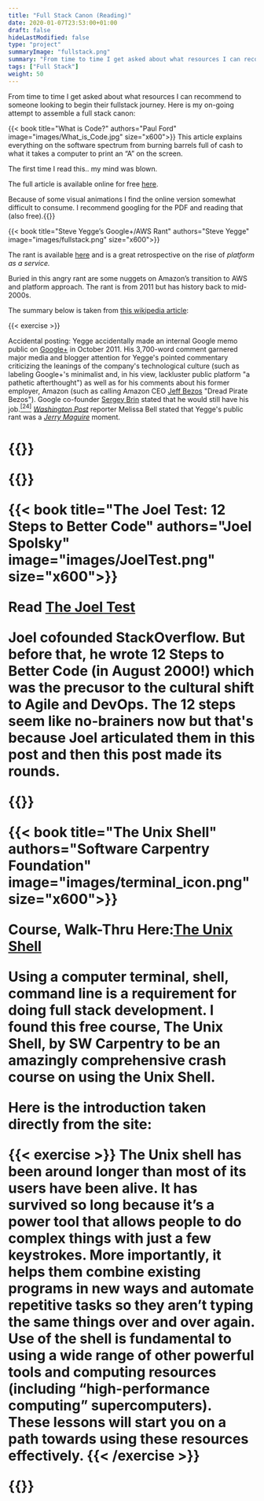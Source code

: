 ```yaml
---
title: "Full Stack Canon (Reading)"
date: 2020-01-07T23:53:00+01:00
draft: false
hideLastModified: false
type: "project"
summaryImage: "fullstack.png"
summary: "From time to time I get asked about what resources I can recommend to someone looking to begin their fullstack journey. Here is my on-going attempt to assemble a full stack canon."
tags: ["Full Stack"]
weight: 50
---
```


From time to time I get asked about what resources I can recommend to someone looking to begin their fullstack journey. Here is my on-going attempt to assemble a full stack canon:
 
{{< book title="What is Code?" authors="Paul Ford" image="images/What_is_Code.jpg" size="x600">}} This article explains everything on the software spectrum from burning barrels full of cash to what it takes a computer to print an “A” on the screen. 

 The first time I read this.. my mind was blown.

  The full article is available online for free [here](https://www.bloomberg.com/graphics/2015-paul-ford-what-is-code/).  

Because of some visual animations I find the online version somewhat difficult to consume. I recommend googling for the PDF and reading that (also free).{{</book>}} 


{{< book title="Steve Yegge’s Google+/AWS Rant" authors="Steve Yegge" image="images/fullstack.png" size="x600">}} </h1><p>The rant is available <a href="https://gist.github.com/chitchcock/1281611">here</a> and is a great retrospective on the rise of <em>platform as a service.</em></p><p>Buried in this angry rant are some nuggets on Amazon’s transition to AWS and platform approach. The rant is from 2011 but has history back to mid-2000s.</p><p>The summary below is  taken from <a href="https://en.wikipedia.org/wiki/Steve_Yegge">this wikipedia article</a>: 


{{< exercise >}}
</p><p>Accidental posting: Yegge accidentally made an internal Google memo public on <a href="https://en.wikipedia.org/wiki/Google%2B">Google+</a> in October 2011. His 3,700-word comment garnered major media and blogger attention for Yegge's pointed commentary criticizing the leanings of the company's technological culture (such as labeling Google+'s minimalist and, in his view, lackluster public platform &quot;a pathetic afterthought&quot;) as well as for his comments about his former employer, Amazon (such as calling Amazon CEO <a href="https://en.wikipedia.org/wiki/Jeff_Bezos">Jeff Bezos</a> &quot;Dread Pirate Bezos&quot;). Google co-founder <a href="https://en.wikipedia.org/wiki/Sergey_Brin">Sergey Brin</a> stated that he would still have his job.<a href="https://en.wikipedia.org/wiki/Steve_Yegge#cite_note-24"><sup>[24]</sup></a> <a href="https://en.wikipedia.org/wiki/Washington_Post"><em>Washington Post</em></a> reporter Melissa Bell stated that Yegge's public rant was a <a href="https://en.wikipedia.org/wiki/Jerry_Maguire"><em>Jerry Maguire</em></a> moment.</p><h1>
{{</ exercise >}}
	
{{</book>}} 


{{< book title="The Joel Test: 12 Steps to Better Code" authors="Joel Spolsky" image="images/JoelTest.png" size="x600">}} 

 Read [The Joel Test](https://www.joelonsoftware.com/2000/08/09/the-joel-test-12-steps-to-better-code/)

Joel cofounded StackOverflow. But before that, he wrote 12 Steps to Better Code (in August 2000!) which was the precusor to the cultural shift to Agile and DevOps. The 12 steps seem like no-brainers now but that's because Joel articulated them in this post and then this post made its rounds. 

{{</book>}} 



{{< book title="The Unix Shell" authors="Software Carpentry Foundation" image="images/terminal_icon.png" size="x600">}} 

Course, Walk-Thru Here:[The Unix Shell](https://swcarpentry.github.io/shell-novice/)

Using a computer terminal, shell, command line is a requirement for doing full stack development.  I found this free course, The Unix Shell, by SW Carpentry to be an amazingly comprehensive crash course on using the Unix Shell.

Here is the introduction taken directly from the site:


{{< exercise >}}
The Unix shell has been around longer than most of its users have been alive. It has survived so long because it’s a power tool that allows people to do complex things with just a few keystrokes. More importantly, it helps them combine existing programs in new ways and automate repetitive tasks so they aren’t typing the same things over and over again. Use of the shell is fundamental to using a wide range of other powerful tools and computing resources (including “high-performance computing” supercomputers). These lessons will start you on a path towards using these resources effectively.
{{< /exercise >}}



{{</book>}} 





